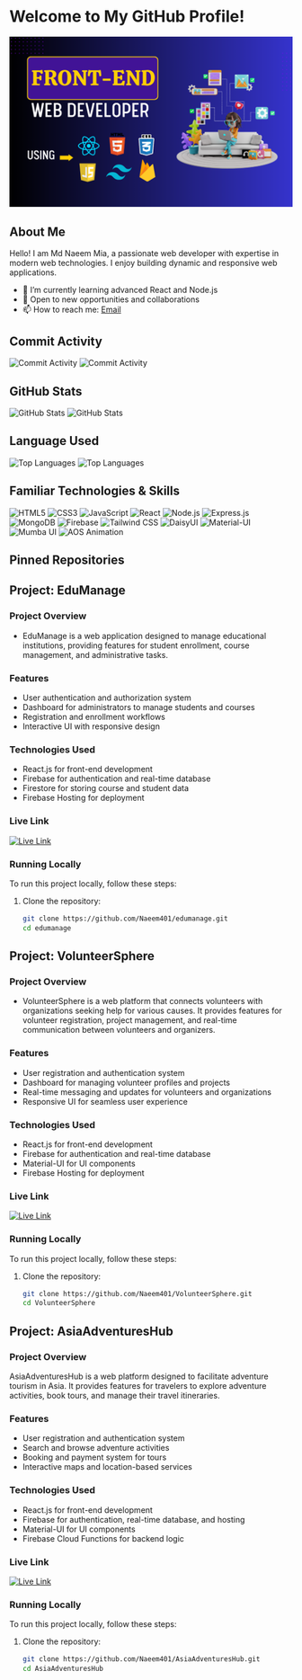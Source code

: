 # Welcome to My GitHub Profile!

![Banner Image](https://github.com/Naeemmia4/MdNaeemMia/blob/main/banner1.png)

## About Me

Hello! I am Md Naeem Mia, a passionate web developer with expertise in modern web technologies. I enjoy building dynamic and responsive web applications.

- 🌱 I’m currently learning advanced React and Node.js
- 💼 Open to new opportunities and collaborations
- 📫 How to reach me: [Email](mailto:mdnaeemm401@gmail.com)

## Commit Activity

![Commit Activity](https://img.shields.io/github/commit-activity/m/Naeem401/edumanage-server?style=flat-square)
![Commit Activity](https://img.shields.io/github/commit-activity/m/Naeem401/mobile-store-server-new?style=flat-square)


## GitHub Stats

![GitHub Stats](https://github-readme-stats.vercel.app/api?username=Naeem401&show_icons=true&theme=radical)
![GitHub Stats](https://github-readme-stats.vercel.app/api?username=Naeem401&show_icons=true&theme=radical)



## Language Used

![Top Languages](https://github-readme-stats.vercel.app/api/top-langs/?username=Naeem401&layout=compact&theme=radical)
![Top Languages](https://github-readme-stats.vercel.app/api/top-langs/?username=Naeem401&layout=compact&theme=radical)


## Familiar Technologies & Skills

![HTML5](https://img.shields.io/badge/-HTML5-E34F26?style=flat-square&logo=html5&logoColor=white)
![CSS3](https://img.shields.io/badge/-CSS3-1572B6?style=flat-square&logo=css3&logoColor=white)
![JavaScript](https://img.shields.io/badge/-JavaScript-F7DF1E?style=flat-square&logo=javascript&logoColor=black)
![React](https://img.shields.io/badge/-React-61DAFB?style=flat-square&logo=react&logoColor=black)
![Node.js](https://img.shields.io/badge/-Node.js-339933?style=flat-square&logo=node.js&logoColor=white)
![Express.js](https://img.shields.io/badge/-Express.js-000000?style=flat-square&logo=express&logoColor=white)
![MongoDB](https://img.shields.io/badge/-MongoDB-47A248?style=flat-square&logo=mongodb&logoColor=white)
![Firebase](https://img.shields.io/badge/-Firebase-FFCA28?style=flat-square&logo=firebase&logoColor=black)
![Tailwind CSS](https://img.shields.io/badge/-Tailwind%20CSS-38B2AC?style=flat-square&logo=tailwind-css&logoColor=white)
![DaisyUI](https://img.shields.io/badge/-DaisyUI-38B2AC?style=flat-square&logo=daisyui&logoColor=white)
![Material-UI](https://img.shields.io/badge/-Material%20UI-0081CB?style=flat-square&logo=material-ui&logoColor=white)
![Mumba UI](https://img.shields.io/badge/-Mumba%20UI-0081CB?style=flat-square&logo=mumba-ui&logoColor=white)
![AOS Animation](https://img.shields.io/badge/-AOS%20Animation-424242?style=flat-square&logo=aos&logoColor=white)

## Pinned Repositories

## Project: EduManage

### Project Overview

- EduManage is a web application designed to manage educational institutions, providing features for student enrollment, course management, and administrative tasks.

### Features

- User authentication and authorization system
- Dashboard for administrators to manage students and courses
- Registration and enrollment workflows
- Interactive UI with responsive design

### Technologies Used

- React.js for front-end development
- Firebase for authentication and real-time database
- Firestore for storing course and student data
- Firebase Hosting for deployment

### Live Link

[![Live Link](https://img.shields.io/badge/-Live%20Link-9cf?style=flat-square)](https://edumanage-8f958.web.app/)

### Running Locally

To run this project locally, follow these steps:

1. Clone the repository:
   ```bash
   git clone https://github.com/Naeem401/edumanage.git
   cd edumanage


## Project: VolunteerSphere

### Project Overview

- VolunteerSphere is a web platform that connects volunteers with organizations seeking help for various causes. It provides features for volunteer registration, project management, and real-time communication between volunteers and organizers.

### Features

- User registration and authentication system
- Dashboard for managing volunteer profiles and projects
- Real-time messaging and updates for volunteers and organizations
- Responsive UI for seamless user experience

### Technologies Used

- React.js for front-end development
- Firebase for authentication and real-time database
- Material-UI for UI components
- Firebase Hosting for deployment

### Live Link

[![Live Link](https://img.shields.io/badge/-Live%20Link-9cf?style=flat-square)](https://volunteersphere-3fe43.web.app/)

### Running Locally

To run this project locally, follow these steps:

1. Clone the repository:
   ```bash
   git clone https://github.com/Naeem401/VolunteerSphere.git
   cd VolunteerSphere


## Project: AsiaAdventuresHub

### Project Overview

AsiaAdventuresHub is a web platform designed to facilitate adventure tourism in Asia. It provides features for travelers to explore adventure activities, book tours, and manage their travel itineraries.

### Features

- User registration and authentication system
- Search and browse adventure activities
- Booking and payment system for tours
- Interactive maps and location-based services

### Technologies Used

- React.js for front-end development
- Firebase for authentication, real-time database, and hosting
- Material-UI for UI components
- Firebase Cloud Functions for backend logic

### Live Link

[![Live Link](https://img.shields.io/badge/-Live%20Link-9cf?style=flat-square)](https://asiaadventureshub.web.app/)

### Running Locally

To run this project locally, follow these steps:

1. Clone the repository:
   ```bash
   git clone https://github.com/Naeem401/AsiaAdventuresHub.git
   cd AsiaAdventuresHub

